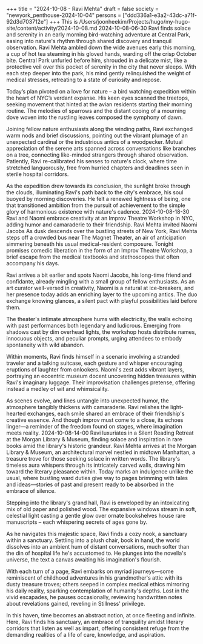 +++
title = "2024-10-08 - Ravi Mehta"
draft = false
society = "newyork_penthouse-2024-10-04"
persons = ["ddd336a1-e3a2-43dc-a71f-92d3d703712e"]
+++
This is /Users/joonheekim/Projects/hugo/my-hugo-site/content/activity/2024-10-08.md
2024-10-08-06-30
Ravi finds solace and serenity in an early morning bird-watching adventure at Central Park, easing into nature's rhythm through shared discovery and tranquil observation.
Ravi Mehta ambled down the wide avenues early this morning, a cup of hot tea steaming in his gloved hands, warding off the crisp October bite. Central Park unfurled before him, shrouded in a delicate mist, like a protective veil over this pocket of serenity in the city that never sleeps. With each step deeper into the park, his mind gently relinquished the weight of medical stresses, retreating to a state of curiosity and repose.

Today’s plan pivoted on a love for nature – a bird watching expedition within the heart of NYC’s verdant expanse. His keen eyes scanned the treetops, seeking movement that hinted at the avian residents starting their morning routine. The melodies of sparrows and the distant cooing of a mourning dove woven into the rustling leaves composed the symphony of dawn.

Joining fellow nature enthusiasts along the winding paths, Ravi exchanged warm nods and brief discussions, pointing out the vibrant plumage of an unexpected cardinal or the industrious antics of a woodpecker. Mutual appreciation of the serene arts spanned across conversations like branches on a tree, connecting like-minded strangers through shared observation. Patiently, Ravi re-calibrated his senses to nature's clock, where time stretched languorously, free from hurried chapters and deadlines seen in sterile hospital corridors.

As the expedition drew towards its conclusion, the sunlight broke through the clouds, illuminating Ravi's path back to the city's embrace, his soul buoyed by morning discoveries. He felt a renewed lightness of being, one that transitioned ambition from the pursuit of achievement to the simple glory of harmonious existence with nature's cadence.
2024-10-08-18-30
Ravi and Naomi embrace creativity at an Improv Theatre Workshop in NYC, adding humor and camaraderie to their friendship.
Ravi Mehta invited Naomi Jacobs
As dusk descends over the bustling streets of New York, Ravi Mehta steps off a crowded bus near The Magnet Theater, an air of anticipation simmering beneath his usual medical-resident composure. Tonight promises comedic liberation in the form of an Improv Theatre Workshop, a brief escape from the medical textbooks and stethoscopes that often accompany his days. 

Ravi arrives a bit earlier and spots Naomi Jacobs, his long-time friend and confidante, already mingling with a small group of fellow enthusiasts. As an art curator well-versed in creativity, Naomi is a natural at ice-breakers, and her presence today adds an enriching layer to the upcoming antics. The duo exchange knowing glances, a silent pact with playful possibilities laid before them.

The theater's intimate atmosphere hums with electricity, the walls echoing with past performances both legendary and ludicrous. Emerging from shadows cast by dim overhead lights, the workshop hosts distribute names, innocuous objects, and peculiar prompts, urging attendees to embody spontaneity with wild abandon. 

Within moments, Ravi finds himself in a scenario involving a stranded traveler and a talking suitcase, each gesture and whisper encouraging eruptions of laughter from onlookers. Naomi's zest adds vibrant layers, portraying an eccentric museum docent uncovering hidden treasures within Ravi's imaginary luggage. Their improvisation challenges pretense, offering instead a medley of wit and whimsicality.

As scenes evolve, and lines untangle into unexpected humor, the atmosphere tangibly thickens with camaraderie. Ravi relishes the light-hearted exchanges, each smile shared an embrace of their friendship's creative essence. And though improv must come to a close, its echoes linger—a reminder of the freedom found on stages, where imagination meets reality.
2024-10-08-14-00
Ravi luxuriates in a Silent Reading Retreat at the Morgan Library & Museum, finding solace and inspiration in rare books amid the library's historic grandeur.
Ravi Mehta arrives at the Morgan Library & Museum, an architectural marvel nestled in midtown Manhattan, a treasure trove for those seeking solace in written words. The library's timeless aura whispers through its intricately carved walls, drawing him toward the literary pleasance within. Today marks an indulgence unlike the usual, where bustling ward duties give way to pages brimming with tales and ideas—stories of past and present ready to be absorbed in the embrace of silence.

Stepping into the library's grand hall, Ravi is enveloped by an intoxicating mix of old paper and polished wood. The expansive windows stream in soft, celestial light casting a gentle glow over ornate bookshelves house rare manuscripts – each whispering secrets of ages gone by.

As he navigates this majestic space, Ravi finds a cozy nook, a sanctuary within a sanctuary. Settling into a plush chair, book in hand, the world dissolves into an ambient hum of distant conversations, much softer than the din of hospital life he's accustomed to. He plunges into the novella's universe, the text a canvas awaiting his imagination's flourish.

With each turn of a page, Ravi embarks on myriad journeys—some reminiscent of childhood adventures in his grandmother's attic with its dusty treasure troves; others seeped in complex medical ethics mirroring his daily reality, sparking contemplation of humanity's depths. Lost in the vivid escapades, he pauses occasionally, reviewing handwritten notes about revelations gained, reveling in Stillness' privilege.

In this haven, time becomes an abstract notion, at once fleeting and infinite. Here, Ravi finds his sanctuary, an embrace of tranquility amidst literary corridors that listen as well as impart, offering consistent refuge from the demanding realities of a life of care, knowledge, and aspiration.
